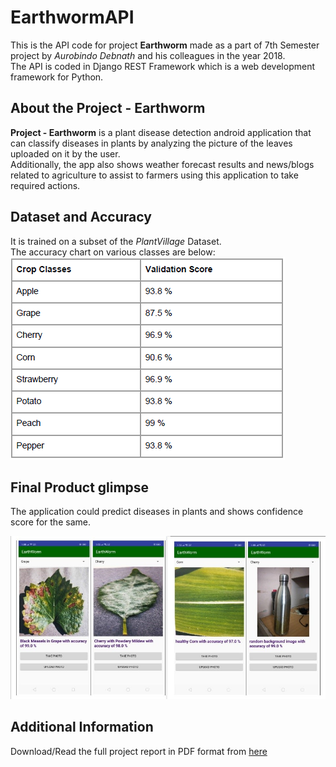 # EarthwormAPI

This is the API code for project __Earthworm__ made as a part of 7th Semester project by _Aurobindo Debnath_ and his colleagues in the year 2018.  
The API is coded in Django REST Framework which is a web development framework for Python.

## About the Project - Earthworm
__Project - Earthworm__ is a plant disease detection android application that can classify diseases in plants by analyzing the picture of the leaves uploaded on it by the user.  
Additionally, the app also shows weather forecast results and news/blogs related to agriculture to assist to farmers using this application to take required actions.

## Dataset and Accuracy
It is trained on a subset of the _PlantVillage_ Dataset.  
The accuracy chart on various classes are below:  
![alt text](Accuracy.PNG)

## Final Product glimpse
The application could predict diseases in plants and shows confidence score for the same.  
  
  ![alt text](glimpse.jpg)

## Additional Information
Download/Read the full project report in PDF format from [here](https://drive.google.com/file/d/1dCLr25xRreN5GT5WRHkIuGQGNheJQ6YP/view)
